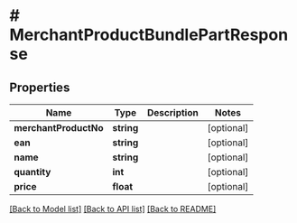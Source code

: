 # # MerchantProductBundlePartResponse

## Properties

Name | Type | Description | Notes
------------ | ------------- | ------------- | -------------
**merchantProductNo** | **string** |  | [optional]
**ean** | **string** |  | [optional]
**name** | **string** |  | [optional]
**quantity** | **int** |  | [optional]
**price** | **float** |  | [optional]

[[Back to Model list]](../../README.md#models) [[Back to API list]](../../README.md#endpoints) [[Back to README]](../../README.md)

